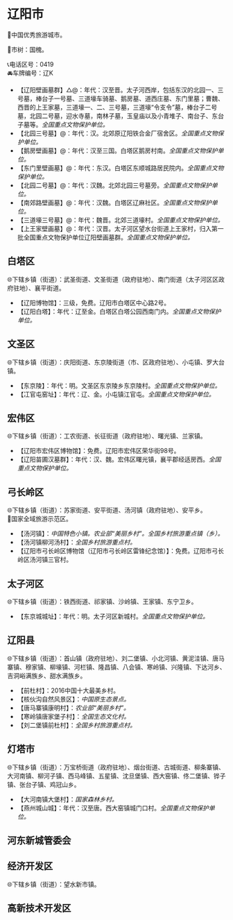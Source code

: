 # 辽阳市  
🏅中国优秀旅游城市。   
  
🌳市树：国槐。    
  
📞电话区号：0419  
🚘车牌编号：辽K  
  
* 【辽阳壁画墓群】△@：年代：汉至晋。太子河西岸，包括东汉的北园一、三号墓，棒台子一号墓、三道壕车骑墓、鹅房墓、道西庄墓、东门里墓；曹魏、西晋的上王家墓，三道壕一、二、三号墓，三道壕“令支令”墓，棒台子二号墓，北园二号墓，迎水寺墓，南林子墓，玉皇庙以及小青堆子、南台子、东台子墓等。*全国重点文物保护单位。*   
* 【北园三号墓】@：年代：汉。北郊原辽阳铁合金厂宿舍区。*全国重点文物保护单位。*    
* 【鹅房壁画墓】@：年代：汉至三国。白塔区鹅房村南。*全国重点文物保护单位。*    
* 【东门里壁画墓】@：年代：东汉。白塔区东顺城路居民院内。*全国重点文物保护单位。*    
* 【北园二号墓】@：年代：汉魏。北郊北园三号墓旁。*全国重点文物保护单位。*    
* 【南郊路壁画墓】@：年代：汉魏。白塔区辽麻社区。*全国重点文物保护单位。*    
* 【三道壕三号墓】@：年代：魏晋。北郊三道壕村。*全国重点文物保护单位。*    
* 【上王家壁画墓】@：年代：汉晋。太子河区望水台街道上王家村，归入第一批全国重点文物保护单位辽阳壁画墓群。*全国重点文物保护单位。*   

## 白塔区  
🌐下辖乡镇（街道）：武圣街道、文圣街道（政府驻地）、南门街道（太子河区区政府驻地）、襄平街道。  
  
* 【辽阳博物馆】：三级，免费。辽阳市白塔区中心路2号。   
* 【辽阳白塔】：年代：辽至金。白塔区白塔公园西南门内。*全国重点文物保护单位。*   
  
## 文圣区    
🌐下辖乡镇（街道）：庆阳街道、东京陵街道（市、区政府驻地）、小屯镇、罗大台镇。  
  
* 【东京陵】：年代：明。文圣区东京陵乡东京陵村。*全国重点文物保护单位。*   
* 【冮官屯窑址】：年代：辽、金。小屯镇江官屯。*全国重点文物保护单位。*   
  
## 宏伟区    
🌐下辖乡镇（街道）：工农街道、长征街道（政府驻地）、曙光镇、兰家镇。  
  
* 【辽阳市宏伟区博物馆】：免费。辽阳市宏伟区荣华街98号。   
* 【辽阳苗圃汉墓群】：年代：汉、魏。宏伟区曙光镇，襄平郡经适房西。*全国重点文物保护单位。*   
  
## 弓长岭区  
🌐下辖乡镇（街道）：苏家街道、安平街道、汤河镇（政府驻地）、安平乡。  
🚩国家全域旅游示范区。   
  
* 【汤河镇】：*中国特色小镇。农业部“美丽乡村”。全国乡村旅游重点镇（乡）。*  
* 【汤河镇柳河汤村】：*全国乡村旅游重点村。*  
* 【辽阳市弓长岭区博物馆（辽阳市弓长岭区雷锋纪念馆）】：免费。辽阳市弓长岭区汤河镇三官村。   

## 太子河区   
🌐下辖乡镇（街道）：铁西街道、祁家镇、沙岭镇、王家镇、东宁卫乡。  
  
* 【东京城城址】：年代：明。太子河区新城村。*全国重点文物保护单位。*   

## 辽阳县  
🌐下辖乡镇（街道）：首山镇（政府驻地）、刘二堡镇、小北河镇、黄泥洼镇、唐马寨镇、穆家镇、柳壕镇、河栏镇、隆昌镇、八会镇、寒岭镇、兴隆镇、下达河乡、吉洞峪满族乡、甜水满族乡。   
  
* 【前杜村】：2016中国十大最美乡村。   
* 【核伙沟自然风景区】：*中国原生态景点。*  
* 【唐马寨镇康明村】：*农业部“美丽乡村”。*  
* 【寒岭镇唐家堡子村】：*全国生态文化村。*  
* 【刘二堡镇前杜村】：*全国乡村旅游重点村。*  

## 灯塔市  
🌐下辖乡镇（街道）：万宝桥街道（政府驻地）、烟台街道、古城街道、柳条寨镇、大河南镇、柳河子镇、西马峰镇、五星镇、沈旦堡镇、西大窑镇、佟二堡镇、铧子镇、张台子镇、鸡冠山乡。    
  
* 【大河南镇大堡村】：*国家森林乡村。*  
* 【燕州城山城】：年代：汉至唐。西大窑镇城门口村。*全国重点文物保护单位。*   
  
## 河东新城管委会  

## 经济开发区  
🌐下辖乡镇（街道）：望水新市镇。

## 高新技术开发区  